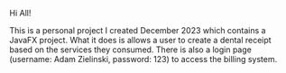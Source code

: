 Hi All!

This is a personal project I created December 2023 which contains a JavaFX project.
What it does is allows a user to create a dental receipt based on the services they consumed.
There is also a login page (username: Adam Zielinski, password: 123) to access the billing system.

